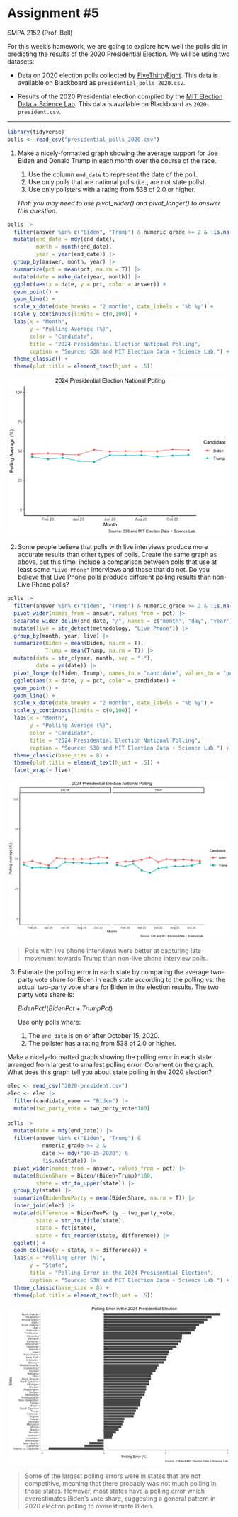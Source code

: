 # Assignment \#5
SMPA 2152 (Prof. Bell)

For this week’s homework, we are going to explore how well the polls did
in predicting the results of the 2020 Presidential Election. We will be
using two datasets:

- Data on 2020 election polls collected by
  [FiveThirtyEight](https://abcnews.go.com/538). This data is available
  on Blackboard as `presidential_polls_2020.csv`.

- Results of the 2020 Presidential election compiled by the [MIT
  Election Data + Science Lab](https://electionlab.mit.edu/). This data
  is available on Blackboard as `2020-president.csv`.

------------------------------------------------------------------------

``` r
library(tidyverse)
polls <- read_csv("presidential_polls_2020.csv")
```

1.  Make a nicely-formatted graph showing the average support for Joe
    Biden and Donald Trump in each month over the course of the race.

    1.  Use the column `end_date` to represent the date of the poll.
    2.  Use only polls that are national polls (i.e., are not state
        polls).
    3.  Use only pollsters with a rating from 538 of 2.0 or higher.

    *Hint: you may need to use pivot_wider() and pivot_longer() to
    answer this question.*

``` r
polls |>
  filter(answer %in% c("Biden", "Trump") & numeric_grade >= 2 & !is.na(state)) |>
  mutate(end_date = mdy(end_date),
         month = month(end_date),
         year = year(end_date)) |>
  group_by(answer, month, year) |>
  summarize(pct = mean(pct, na.rm = T)) |>
  mutate(date = make_date(year, month)) |>
  ggplot(aes(x = date, y = pct, color = answer)) +
  geom_point() +
  geom_line() +
  scale_x_date(date_breaks = "2 months", date_labels = "%b %y") +
  scale_y_continuous(limits = c(0,100)) +
  labs(x = "Month",
       y = "Polling Average (%)",
       color = "Candidate",
       title = "2024 Presidential Election National Polling",
       caption = "Source: 538 and MIT Election Data + Science Lab.") +
  theme_classic() +
  theme(plot.title = element_text(hjust = .5))
```

![](assignment5_files/figure-commonmark/unnamed-chunk-2-1.png)

2.  Some people believe that polls with live interviews produce more
    accurate results than other types of polls. Create the same graph as
    above, but this time, include a comparison between polls that use at
    least some `"Live Phone"` interviews and those that do not. Do you
    believe that Live Phone polls produce different polling results than
    non-Live Phone polls?

``` r
polls |>
  filter(answer %in% c("Biden", "Trump") & numeric_grade >= 2 & !is.na(state)) |>
  pivot_wider(names_from = answer, values_from = pct) |>
  separate_wider_delim(end_date, "/", names = c("month", "day", "year")) |>
  mutate(live = str_detect(methodology, "Live Phone")) |>
  group_by(month, year, live) |>
  summarize(Biden = mean(Biden, na.rm = T),
            Trump = mean(Trump, na.rm = T)) |>
  mutate(date = str_c(year, month, sep = "-"),
         date = ym(date)) |>
  pivot_longer(c(Biden, Trump), names_to = "candidate", values_to = "pct") |>
  ggplot(aes(x = date, y = pct, color = candidate)) +
  geom_point() +
  geom_line() +
  scale_x_date(date_breaks = "2 months", date_labels = "%b %y") +
  scale_y_continuous(limits = c(0,100)) +
  labs(x = "Month",
       y = "Polling Average (%)",
       color = "Candidate",
       title = "2024 Presidential Election National Polling",
       caption = "Source: 538 and MIT Election Data + Science Lab.") +
  theme_classic(base_size = 8) +
  theme(plot.title = element_text(hjust = .5)) +
  facet_wrap(~ live)
```

![](assignment5_files/figure-commonmark/unnamed-chunk-3-1.png)

> Polls with live phone interviews were better at capturing late
> movement towards Trump than non-live phone interview polls.

3.  Estimate the polling error in each state by comparing the average
    two-party vote share for Biden in each state according to the
    polling vs. the actual two-party vote share for Biden in the
    election results. The two party vote share is:

    $BidenPct/(BidenPct + TrumpPct)$

    Use only polls where:

    1.  The `end_date` is on or after October 15, 2020.
    2.  The pollster has a rating from 538 of 2.0 or higher.

Make a nicely-formatted graph showing the polling error in each state
arranged from largest to smallest polling error. Comment on the graph.
What does this graph tell you about state polling in the 2020 election?

``` r
elec <- read_csv("2020-president.csv")
elec <- elec |>
  filter(candidate_name == "Biden") |>
  mutate(two_party_vote = two_party_vote*100)

polls |>
  mutate(date = mdy(end_date)) |>
  filter(answer %in% c("Biden", "Trump") &
           numeric_grade >= 2 &
           date >= mdy("10-15-2020") &
           !is.na(state)) |>
  pivot_wider(names_from = answer, values_from = pct) |>
  mutate(BidenShare = Biden/(Biden+Trump)*100,
         state = str_to_upper(state)) |>
  group_by(state) |>
  summarize(BidenTwoParty = mean(BidenShare, na.rm = T)) |>
  inner_join(elec) |>
  mutate(difference = BidenTwoParty - two_party_vote,
         state = str_to_title(state),
         state = fct(state),
         state = fct_reorder(state, difference)) |>
  ggplot() +
  geom_col(aes(y = state, x = difference)) +
  labs(x = "Polling Error (%)",
       y = "State",
       title = "Polling Error in the 2024 Presidential Election",
       caption = "Source: 538 and MIT Election Data + Science Lab.") +
  theme_classic(base_size = 8) +
  theme(plot.title = element_text(hjust = .5))
```

![](assignment5_files/figure-commonmark/unnamed-chunk-5-1.png)

> Some of the largest polling errors were in states that are not
> competitive, meaning that there probably was not much polling in those
> states. However, most states have a polling error which overestimates
> Biden’s vote share, suggesting a general pattern in 2020 election
> polling to overestimate Biden.
